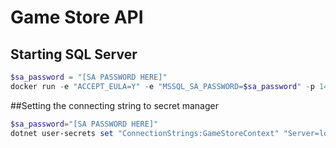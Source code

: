 # Game Store API

## Starting SQL Server
```powershell
$sa_password = "[SA PASSWORD HERE]"
docker run -e "ACCEPT_EULA=Y" -e "MSSQL_SA_PASSWORD=$sa_password" -p 1433:1433 -v sqlvolume:/var/opt/mssql -d --rm --name mssql mcr.microsoft.com/mssql/server:2022-latest
```

##Setting the connecting string to secret manager
```powershell
$sa_password="[SA PASSWORD HERE]"
dotnet user-secrets set "ConnectionStrings:GameStoreContext" "Server=localhost;Database=GameStore;User Id=sa;Password=$sa_password;TrustServerCertificate=True"
```